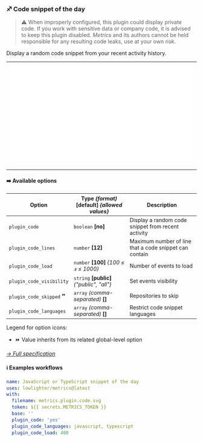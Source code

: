### ♐ Code snippet of the day

> ⚠️ When improperly configured, this plugin could display private code. If you work with sensitive data or company code, it is advised to keep this plugin disabled. *Metrics* and its authors cannot be held responsible for any resulting code leaks, use at your own risk.

Display a random code snippet from your recent activity history.

<table>
  <td align="center">
    <img src="https://github.com/lowlighter/lowlighter/blob/master/metrics.plugin.code.svg">
    <img width="900" height="1" alt="">
  </td>
</table>

#### ➡️ Available options

<!--options-->
| Option | Type *(format)* **[default]** *{allowed values}* | Description |
| ------ | -------------------------------- | ----------- |
| `plugin_code` | `boolean` **[no]** | Display a random code snippet from recent activity |
| `plugin_code_lines` | `number` **[12]** | Maximum number of line that a code snippet can contain |
| `plugin_code_load` | `number` **[100]** *{100 ≤ 𝑥 ≤ 1000}* | Number of events to load |
| `plugin_code_visibility` | `string` **[public]** *{"public", "all"}* | Set events visibility |
| `plugin_code_skipped` <sup>⏩</sup> | `array` *(comma-separated)* **[]** | Repositories to skip |
| `plugin_code_languages` | `array` *(comma-separated)* **[]** | Restrict code snippet languages |


Legend for option icons:
* ⏩ Value inherits from its related global-level option
<!--/options-->

*[→ Full specification](metadata.yml)*

#### ℹ️ Examples workflows

<!--examples-->
```yaml
name: JavaScript or TypeScript snippet of the day
uses: lowlighter/metrics@latest
with:
  filename: metrics.plugin.code.svg
  token: ${{ secrets.METRICS_TOKEN }}
  base: ''
  plugin_code: 'yes'
  plugin_code_languages: javascript, typescript
  plugin_code_load: 400

```
<!--/examples-->